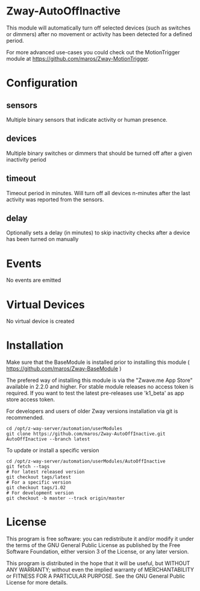 # Zway-AutoOffInactive

This module will automatically turn off selected devices (such as switches
or dimmers) after no movement or activity has been detected for a defined period.

For more advanced use-cases you could check out the MotionTrigger module at
https://github.com/maros/Zway-MotionTrigger.

# Configuration

## sensors

Multiple binary sensors that indicate activity or human presence.

## devices

Multiple binary switches or dimmers that should be turned off after
a given inactivity period

## timeout

Timeout period in minutes. Will turn off all devices n-minutes after the last
activity was reported from the sensors.

## delay

Optionally sets a delay (in minutes) to skip inactivity checks after a device
has been turned on manually

# Events

No events are emitted

# Virtual Devices

No virtual device is created

# Installation

Make sure that the BaseModule is installed prior to installing this module
( https://github.com/maros/Zway-BaseModule )

The prefered way of installing this module is via the "Zwave.me App Store"
available in 2.2.0 and higher. For stable module releases no access token is
required. If you want to test the latest pre-releases use 'k1_beta' as
app store access token.

For developers and users of older Zway versions installation via git is
recommended.

```shell
cd /opt/z-way-server/automation/userModules
git clone https://github.com/maros/Zway-AutoOffInactive.git AutoOffInactive --branch latest
```

To update or install a specific version
```shell
cd /opt/z-way-server/automation/userModules/AutoOffInactive
git fetch --tags
# For latest released version
git checkout tags/latest
# For a specific version
git checkout tags/1.02
# For development version
git checkout -b master --track origin/master
```

# License

This program is free software: you can redistribute it and/or modify
it under the terms of the GNU General Public License as published by
the Free Software Foundation, either version 3 of the License, or any
later version.

This program is distributed in the hope that it will be useful,
but WITHOUT ANY WARRANTY; without even the implied warranty of
MERCHANTABILITY or FITNESS FOR A PARTICULAR PURPOSE. See the
GNU General Public License for more details.
